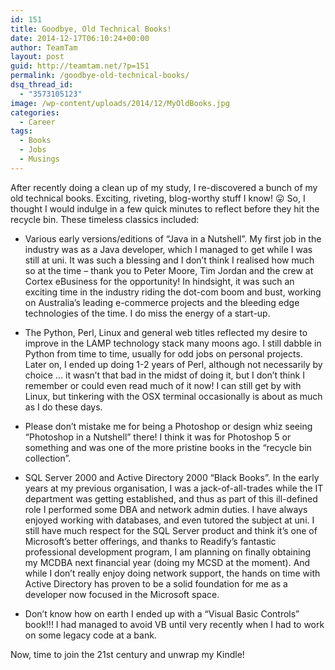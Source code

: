 ```yaml
---
id: 151
title: Goodbye, Old Technical Books!
date: 2014-12-17T06:10:24+00:00
author: TeamTam
layout: post
guid: http://teamtam.net/?p=151
permalink: /goodbye-old-technical-books/
dsq_thread_id:
  - "3573105123"
image: /wp-content/uploads/2014/12/MyOldBooks.jpg
categories:
  - Career
tags:
  - Books
  - Jobs
  - Musings
---
```

After recently doing a clean up of my study, I re-discovered a bunch of my old technical books. Exciting, riveting, blog-worthy stuff I know! 😛 So, I thought I would indulge in a few quick minutes to reflect before they hit the recycle bin. These timeless classics included:

  * Various early versions/editions of &#8220;Java in a Nutshell&#8221;. My first job in the industry was as a Java developer, which I managed to get while I was still at uni. It was such a blessing and I don&#8217;t think I realised how much so at the time &#8211; thank you to Peter Moore, Tim Jordan and the crew at Cortex eBusiness for the opportunity! In hindsight, it was such an exciting time in the industry riding the dot-com boom and bust, working on Australia&#8217;s leading e-commerce projects and the bleeding edge technologies of the time. I do miss the energy of a start-up.

  * The Python, Perl, Linux and general web titles reflected my desire to improve in the LAMP technology stack many moons ago. I still dabble in Python from time to time, usually for odd jobs on personal projects. Later on, I ended up doing 1-2 years of Perl, although not necessarily by choice &#8230; it wasn&#8217;t that bad in the midst of doing it, but I don&#8217;t think I remember or could even read much of it now! I can still get by with Linux, but tinkering with the OSX terminal occasionally is about as much as I do these days.

  * Please don&#8217;t mistake me for being a Photoshop or design whiz seeing &#8220;Photoshop in a Nutshell&#8221; there! I think it was for Photoshop 5 or something and was one of the more pristine books in the &#8220;recycle bin collection&#8221;.

  * SQL Server 2000 and Active Directory 2000 &#8220;Black Books&#8221;. In the&nbsp;early years at my previous organisation, I was a jack-of-all-trades while the IT department was getting established, and thus as part of this&nbsp;ill-defined role I performed some DBA and network admin duties. I have always enjoyed working with databases, and even tutored the subject at uni. I still have much respect for the SQL Server product and think it&#8217;s one of Microsoft&#8217;s better offerings, and thanks to Readify&#8217;s fantastic professional development program, I am planning on finally obtaining my MCDBA next financial year (doing my MCSD at the moment). And while I don&#8217;t really enjoy doing network support, the hands on time with Active Directory has proven to be a solid foundation for me as a developer now focused in the Microsoft space.

  * Don&#8217;t know how on earth I ended up with a &#8220;Visual Basic Controls&#8221; book!!! I had&nbsp;managed to avoid VB until very recently when I had to work on some legacy code at a bank.

Now, time to join the 21st century and unwrap my Kindle!